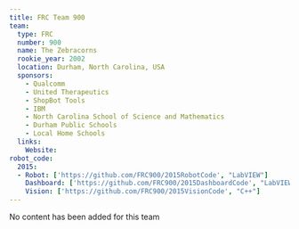 ```yaml
---
title: FRC Team 900
team:
  type: FRC
  number: 900
  name: The Zebracorns
  rookie_year: 2002
  location: Durham, North Carolina, USA
  sponsors:
    - Qualcomm
    - United Therapeutics
    - ShopBot Tools
    - IBM
    - North Carolina School of Science and Mathematics
    - Durham Public Schools
    - Local Home Schools
  links:
    Website:
robot_code:
  2015:
  - Robot: ['https://github.com/FRC900/2015RobotCode', "LabVIEW"]
    Dashboard: ['https://github.com/FRC900/2015DashboardCode', "LabVIEW"]
    Vision: ['https://github.com/FRC900/2015VisionCode', "C++"]
---
```

No content has been added for this team